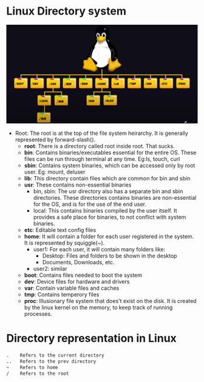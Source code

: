 # Linux Directory system

![Alt text](<Screenshot from 2023-10-31 12-47-40.png>)

- Root: The root is at the top of the file system heirarchy. It is generally represented by forward-slash(\).
  - **root**: There is a directory called root inside root. That sucks.
  - **bin**: Contains binaries/executables essential for the entire OS. These files can be run through terminal at any time. Eg:ls, touch, curl
  - **sbin**: Contains system binaries, which can be accessed only by root user. Eg: mount, deluser
  - **lib**: This directory contain files which are common for bin and sbin
  - **usr**: These contains non-essential binaries
    - bin, sbin: The usr directory also has a separate bin and sbin directories. These directories contains binaries are non-essential for the OS, and is for the use of the end user.
    - local: This contains binaries compiled by the user itself. It provides a safe place for binaries, to not conflict with system binaries.
  - **etc**: Editable text config files
  - **home**: It will contain a folder for each user registered in the system. It is represented by squiggle(~).
    - user1: For each user, it will contain many folders like:
      - Desktop: Files and folders to be shown in the desktop
      - Documents, Downloads, etc.
    - user2: similar
  - **boot**: Contains files needed to boot the system
  - **dev**: Device files for hardware and drivers
  - **var**: Contain variable files and caches
  - **tmp**: Contains temperory files
  - **proc**: Illusionary file system that does't exist on the disk. It is created by the linux kernel on the memory, to keep track of running processes.

# Directory representation in Linux

    .    Refers to the current directory
    ..   Refers to the prev directory
    ~    Refers to home
    /    Refers to the root
